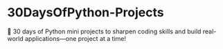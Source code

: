 # 30DaysOfPython-Projects
🐍 30 days of Python mini projects to sharpen coding skills and build real-world applications—one project at a time!
